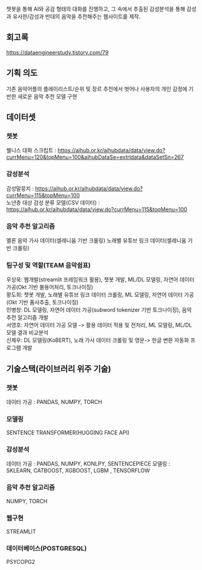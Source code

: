 챗봇을 통해 AI와 공감 형태의 대화를 진행하고, 그 속에서 추출된 감성분석을 통해 감성과 유사한/감성과 반대의 음악을 추천해주는 웹사이트를 제작.
## 회고록
https://dataengineerstudy.tistory.com/79


## 기획 의도
기존 음악어플의 플레이리스트/순위 및 장르 추천에서 벗어나 사용자의 개인 감정에 기반한 새로운 음악 추천 모델 구현

## 데이터셋
### 챗봇
웰니스 대화 스크립트 :
https://aihub.or.kr/aihubdata/data/view.do?currMenu=120&topMenu=100&aihubDataSe=extrldata&dataSetSn=267

### 감성분석
감성말뭉치 : https://aihub.or.kr/aihubdata/data/view.do?currMenu=115&topMenu=100 \
노년층 대상 감성 분류 모델(CSV 데이터) : https://aihub.or.kr/aihubdata/data/view.do?currMenu=115&topMenu=100

### 음악 추천 알고리즘
멜론 음악 가사 데이터(셀레니움 기반 크롤링)
노래별 유튜브 링크 데이터(셀레니움 기반 크롤링)

### 팀구성 및 역할(TEAM 음악쉼표)
우상욱: 웹개발(streamlit 프레임워크 활용), 챗봇 개발, ML/DL 모델링, 자연어 데이터 가공(Okt 기반 불용어처리, 토크나이징)\
황도희: 챗봇 개발, 노래별 유튜브 링크 데이터 크롤링, ML 모델링, 자연어 데이터 가공(Okt 기반 품사추출, 토크나이징)\
민병창: DL 모델링, 자연어 데이터 가공(subword tokenizer 기반 토크나이징), 음악 추천 알고리즘 개발\
서영호: 자연어 데이터 가공 모델 -> 활용 데이터 적용 및 전처리, ML 모델링, ML/DL 모델 결과 비교분석\
신제우: DL 모델링(KoBERT), 노래 가사 데이터 크롤링 및 영문-> 한글 변환 자동화 프로그램 개발

## 기술스택(라이브러리 위주 기술)
### 챗봇
데이터 가공 : PANDAS, NUMPY, TORCH

### 모델링
SENTENCE TRANSFORMER(HUGGING FACE API)

### 감성분석
데이터 가공 : PANDAS, NUMPY, KONLPY, SENTENCEPIECE
모델링 : SKLEARN, CATBOOST, XGBOOST, LGBM , TENSORFLOW

### 음악 추천 알고리즘
NUMPY, TORCH

### 웹구현
STREAMLIT

### 데이터베이스(POSTGRESQL)
PSYCOPG2

